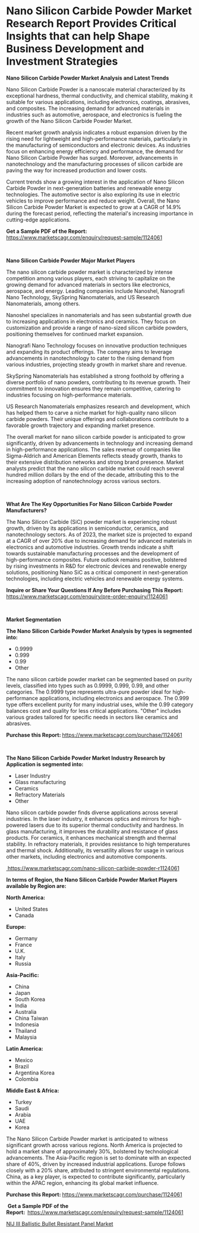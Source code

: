 <p><h1>Nano Silicon Carbide Powder Market Research Report Provides Critical Insights that can help Shape Business Development and Investment Strategies</h1></p><p><strong>Nano Silicon Carbide Powder Market Analysis and Latest Trends</strong></p>
<p><p>Nano Silicon Carbide Powder is a nanoscale material characterized by its exceptional hardness, thermal conductivity, and chemical stability, making it suitable for various applications, including electronics, coatings, abrasives, and composites. The increasing demand for advanced materials in industries such as automotive, aerospace, and electronics is fueling the growth of the Nano Silicon Carbide Powder Market.</p><p>Recent market growth analysis indicates a robust expansion driven by the rising need for lightweight and high-performance materials, particularly in the manufacturing of semiconductors and electronic devices. As industries focus on enhancing energy efficiency and performance, the demand for Nano Silicon Carbide Powder has surged. Moreover, advancements in nanotechnology and the manufacturing processes of silicon carbide are paving the way for increased production and lower costs.</p><p>Current trends show a growing interest in the application of Nano Silicon Carbide Powder in next-generation batteries and renewable energy technologies. The automotive sector is also exploring its use in electric vehicles to improve performance and reduce weight. Overall, the Nano Silicon Carbide Powder Market is expected to grow at a CAGR of 14.9% during the forecast period, reflecting the material's increasing importance in cutting-edge applications.</p></p>
<p><strong>Get a Sample PDF of the Report:&nbsp;</strong> <a href="https://www.marketscagr.com/enquiry/request-sample/1124061?utm_campaign=2337&utm_medium=2&utm_source=Github&utm_content=ia&utm_term=02042025&utm_id=nano-silicon-carbide-powder">https://www.marketscagr.com/enquiry/request-sample/1124061</a></p>
<p>&nbsp;</p>
<p><strong>Nano Silicon Carbide Powder Major Market Players</strong></p>
<p><p>The nano silicon carbide powder market is characterized by intense competition among various players, each striving to capitalize on the growing demand for advanced materials in sectors like electronics, aerospace, and energy. Leading companies include Nanoshel, Nanografi Nano Technology, SkySpring Nanomaterials, and US Research Nanomaterials, among others.</p><p>Nanoshel specializes in nanomaterials and has seen substantial growth due to increasing applications in electronics and ceramics. They focus on customization and provide a range of nano-sized silicon carbide powders, positioning themselves for continued market expansion.</p><p>Nanografi Nano Technology focuses on innovative production techniques and expanding its product offerings. The company aims to leverage advancements in nanotechnology to cater to the rising demand from various industries, projecting steady growth in market share and revenue.</p><p>SkySpring Nanomaterials has established a strong foothold by offering a diverse portfolio of nano powders, contributing to its revenue growth. Their commitment to innovation ensures they remain competitive, catering to industries focusing on high-performance materials.</p><p>US Research Nanomaterials emphasizes research and development, which has helped them to carve a niche market for high-quality nano silicon carbide powders. Their unique offerings and collaborations contribute to a favorable growth trajectory and expanding market presence.</p><p>The overall market for nano silicon carbide powder is anticipated to grow significantly, driven by advancements in technology and increasing demand in high-performance applications. The sales revenue of companies like Sigma-Aldrich and American Elements reflects steady growth, thanks to their extensive distribution networks and strong brand presence. Market analysts predict that the nano silicon carbide market could reach several hundred million dollars by the end of the decade, attributing this to the increasing adoption of nanotechnology across various sectors.</p></p>
<p>&nbsp;</p>
<p><strong>What Are The Key Opportunities For Nano Silicon Carbide Powder Manufacturers?</strong></p>
<p><p>The Nano Silicon Carbide (SiC) powder market is experiencing robust growth, driven by its applications in semiconductor, ceramics, and nanotechnology sectors. As of 2023, the market size is projected to expand at a CAGR of over 20% due to increasing demand for advanced materials in electronics and automotive industries. Growth trends indicate a shift towards sustainable manufacturing processes and the development of high-performance composites. Future outlook remains positive, bolstered by rising investments in R&D for electronic devices and renewable energy solutions, positioning Nano SiC as a critical component in next-generation technologies, including electric vehicles and renewable energy systems.</p></p>
<p><strong>Inquire or Share Your Questions If Any Before Purchasing This Report:</strong> <a href="https://www.marketscagr.com/enquiry/pre-order-enquiry/1124061?utm_campaign=2337&utm_medium=2&utm_source=Github&utm_content=ia&utm_term=02042025&utm_id=nano-silicon-carbide-powder">https://www.marketscagr.com/enquiry/pre-order-enquiry/1124061</a></p>
<p>&nbsp;</p>
<p><strong>Market Segmentation</strong></p>
<p><strong>The Nano Silicon Carbide Powder Market Analysis by types is segmented into:</strong></p>
<p><ul><li>0.9999</li><li>0.999</li><li>0.99</li><li>Other</li></ul></p>
<p><p>The nano silicon carbide powder market can be segmented based on purity levels, classified into types such as 0.9999, 0.999, 0.99, and other categories. The 0.9999 type represents ultra-pure powder ideal for high-performance applications, including electronics and aerospace. The 0.999 type offers excellent purity for many industrial uses, while the 0.99 category balances cost and quality for less critical applications. "Other" includes various grades tailored for specific needs in sectors like ceramics and abrasives.</p></p>
<p><strong>Purchase this Report:&nbsp;</strong><a href="https://www.marketscagr.com/purchase/1124061?utm_campaign=2337&utm_medium=2&utm_source=Github&utm_content=ia&utm_term=02042025&utm_id=nano-silicon-carbide-powder">https://www.marketscagr.com/purchase/1124061</a></p>
<p>&nbsp;</p>
<p><strong>The Nano Silicon Carbide Powder Market Industry Research by Application is segmented into:</strong></p>
<p><ul><li>Laser Industry</li><li>Glass manufacturing</li><li>Ceramics</li><li>Refractory Materials</li><li>Other</li></ul></p>
<p><p>Nano silicon carbide powder finds diverse applications across several industries. In the laser industry, it enhances optics and mirrors for high-powered lasers due to its superior thermal conductivity and hardness. In glass manufacturing, it improves the durability and resistance of glass products. For ceramics, it enhances mechanical strength and thermal stability. In refractory materials, it provides resistance to high temperatures and thermal shock. Additionally, its versatility allows for usage in various other markets, including electronics and automotive components.</p></p>
<p><a href="https://www.marketscagr.com/nano-silicon-carbide-powder-r1124061?utm_campaign=2337&utm_medium=2&utm_source=Github&utm_content=ia&utm_term=02042025&utm_id=nano-silicon-carbide-powder">&nbsp;https://www.marketscagr.com/nano-silicon-carbide-powder-r1124061</a></p>
<p><strong>In terms of Region, the Nano Silicon Carbide Powder Market Players available by Region are:</strong></p>
<p>
    <p> <strong> North America: </strong>
        <ul>
            <li>United States</li>
            <li>Canada</li>
        </ul>
        </p> 
    <p> <strong> Europe: </strong>
        <ul>
            <li>Germany</li>
            <li>France</li>
            <li>U.K.</li>
            <li>Italy</li>
            <li>Russia</li>
        </ul>
        </p> 
    <p> <strong> Asia-Pacific: </strong>
        <ul>
            <li>China</li>
            <li>Japan</li>
            <li>South Korea</li>
            <li>India</li>
            <li>Australia</li>
            <li>China Taiwan</li>
            <li>Indonesia</li>
            <li>Thailand</li>
            <li>Malaysia</li>
        </ul>
        </p> 
    <p> <strong> Latin America: </strong>
        <ul>
            <li>Mexico</li>
            <li>Brazil</li>
            <li>Argentina Korea</li>
            <li>Colombia</li>
        </ul>
        </p> 
    <p> <strong> Middle East & Africa: </strong>
        <ul>
            <li>Turkey</li>
            <li>Saudi</li>
            <li>Arabia</li>
            <li>UAE</li>
            <li>Korea</li>
        </ul>
    </p>
    </p>
<p><p>The Nano Silicon Carbide Powder market is anticipated to witness significant growth across various regions. North America is projected to hold a market share of approximately 30%, bolstered by technological advancements. The Asia-Pacific region is set to dominate with an expected share of 40%, driven by increased industrial applications. Europe follows closely with a 20% share, attributed to stringent environmental regulations. China, as a key player, is expected to contribute significantly, particularly within the APAC region, enhancing its global market influence.</p></p>
<p><strong>Purchase this Report: </strong><a href="https://www.marketscagr.com/purchase/1124061?utm_campaign=2337&utm_medium=2&utm_source=Github&utm_content=ia&utm_term=02042025&utm_id=nano-silicon-carbide-powder">https://www.marketscagr.com/purchase/1124061</a></p>
<p>&nbsp;<strong>Get a Sample PDF of the Report:&nbsp;&nbsp;</strong><a href="https://www.marketscagr.com/enquiry/request-sample/1124061?utm_campaign=2337&utm_medium=2&utm_source=Github&utm_content=ia&utm_term=02042025&utm_id=nano-silicon-carbide-powder">https://www.marketscagr.com/enquiry/request-sample/1124061</a></p>
<p><strong></strong></p>
<p><p><a href="https://github.com/rileymgdorcas/Market-Research-Report-List-1/blob/main/nij-iii-ballistic-bullet-resistant-panel-market.md?utm_campaign=2337&utm_medium=2&utm_source=Github&utm_content=ia&utm_term=02042025&utm_id=nano-silicon-carbide-powder">NIJ III Ballistic Bullet Resistant Panel Market</a></p></p>